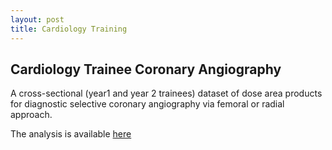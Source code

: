 ```yaml
---
layout: post
title: Cardiology Training
---
```

## Cardiology Trainee Coronary Angiography

A cross-sectional (year1 and year 2 trainees) dataset of dose area products for diagnostic selective coronary angiography 
via femoral or radial approach.

The analysis is available [here](https://rpubs.com/atomofjustice/angiotraining)




